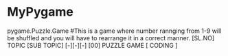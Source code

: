 # MyPygame
pygame.Puzzle.Game
#This is a game where number rannging from 1-9 will be shuffled and you will have to rearrange it in a correct manner.
[SL.NO] TOPIC [SUB TOPIC]
[-][-][-]
[00] PUZZLE GAME [ CODING ]
